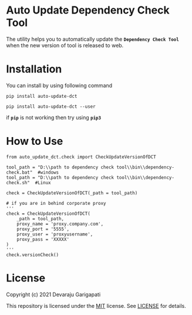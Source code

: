# Auto Update Dependency Check Tool
The utility helps you to automatically update the **`Dependency Check Tool`** when the new version of tool is released to web.

# Installation
You can install by using following command
```
pip install auto-update-dct

pip install auto-update-dct --user
```
if **`pip`** is not working then try using **`pip3`**

# How to Use
```
from auto_update_dct.check import CheckUpdateVersionOfDCT

tool_path = "D:\\path to dependency check tool\\bin\\dependency-check.bat"  #windows
tool_path = "D:\\path to dependency check tool\\bin\\dependency-check.sh"  #Linux

check = CheckUpdateVersionOfDCT(_path = tool_path)

# if you are in behind corporate proxy
'''
check = CheckUpdateVersionOfDCT(
    _path = tool_path,
    proxy_name = 'proxy.company.com',
    proxy_port = '5555',
    proxy_user = 'proxyusername',
    proxy_pass = 'XXXXX'
)
'''
check.versionCheck()
```

# License

Copyright (c) 2021 Devaraju Garigapati

This repository is licensed under the [MIT](https://opensource.org/licenses/MIT) license. See [LICENSE](https://opensource.org/licenses/MIT) for details.
